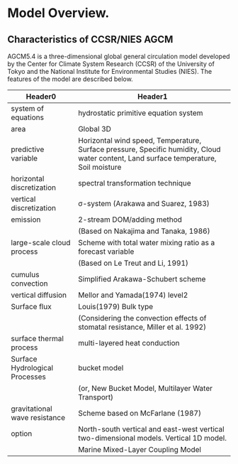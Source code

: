# Model Overview.

## Characteristics of CCSR/NIES AGCM

AGCM5.4 is a three-dimensional global general circulation model developed by the Center for Climate System Research (CCSR) of the University of Tokyo and the National Institute for Environmental Studies (NIES). The features of the model are described below.

| Header0 | Header1 |
| ------- | ------- |
| system of equations | hydrostatic primitive equation system |
| area | Global 3D |
| predictive variable | Horizontal wind speed, Temperature, Surface pressure, Specific humidity, Cloud water content, Land surface temperature, Soil moisture |
| horizontal discretization | spectral transformation technique |
| vertical discretization | σ-system (Arakawa and Suarez, 1983) |
| emission | 2-stream DOM/adding method |
|  | (Based on Nakajima and Tanaka, 1986) |
| large-scale cloud process | Scheme with total water mixing ratio as a forecast variable |
|  | (Based on Le Treut and Li, 1991) |
| cumulus convection | Simplified Arakawa-Schubert scheme |
| vertical diffusion | Mellor and Yamada(1974) level2 |
| Surface flux | Louis(1979) Bulk type |
|  | (Considering the convection effects of stomatal resistance, Miller et al. 1992) |
| surface thermal process | multi-layered heat conduction |
| Surface Hydrological Processes | bucket model |
|  | (or, New Bucket Model, Multilayer Water Transport) |
| gravitational wave resistance | Scheme based on     McFarlane (1987) |
| option | North-south vertical and east-west vertical two-dimensional models. Vertical 1D model. |
|  | Marine Mixed-Layer Coupling Model |
